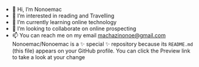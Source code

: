 - 👋 Hi, I’m Nonoemac
- 👀 I’m interested in reading and Travelling 
- 🌱 I’m currently learning online technology  
- 💞️ I’m looking to collaborate on online prospecting 
- 📫 You can reach me on my email machazinonoe@gmail.com 
Nonoemac/Nonoemac is a ✨ special ✨ repository because its `README.md` (this file) appears on your GitHub profile.
You can click the Preview link to take a look at your change
